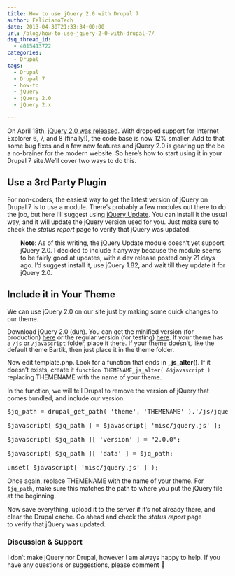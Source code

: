 ```yaml
---
title: How to use jQuery 2.0 with Drupal 7
author: FelicianoTech
date: 2013-04-30T21:33:34+00:00
url: /blog/how-to-use-jquery-2-0-with-drupal-7/
dsq_thread_id:
  - 4015413722
categories:
  - Drupal
tags:
  - Drupal
  - Drupal 7
  - how-to
  - jQuery
  - jQuery 2.0
  - jQuery 2.x

---
```

On April 18th, <a title="View Release Post" href="http://blog.jquery.com/2013/04/18/jquery-2-0-released/" target="_blank">jQuery 2.0 was released</a>. With dropped support for Internet Explorer 6, 7, and 8 (finally!), the code base is now 12% smaller. Add to that some bug fixes and a few new features and jQuery 2.0 is gearing up the be a no-brainer for the modern website. So here&#8217;s how to start using it in your Drupal 7 site.<!--more-->We&#8217;ll cover two ways to do this.

## Use a 3rd Party Plugin

For non-coders, the easiest way to get the latest version of jQuery on Drupal 7 is to use a module. There&#8217;s probably a few modules out there to do the job, but here I&#8217;ll suggest using <a title="Visit the jQuery Update project page." href="http://drupal.org/project/jquery_update" target="_blank">jQuery Update</a>. You can install it the usual way, and it will update the jQuery version&nbsp;used for you. Just make sure to check the _status report_ page to verify that jQuery was updated.

<p style="padding-left: 30px;">
  <strong>Note</strong>: As of this writing, the jQuery Update module doesn&#8217;t yet support jQuery 2.0. I decided to include it anyway because the module seems to be fairly good at updates, with a dev release posted only 21 days ago. I&#8217;d suggest install it, use jQuery 1.82, and wait till they update it for jQuery 2.0.
</p>

## Include it in Your Theme

We can use jQuery 2.0 on our site just by making some quick changes to our theme.

<span style="line-height: 13px;">Download jQuery 2.0 (duh).&nbsp;</span><span style="line-height: 13px;">You can get the minified version (for production) <a title="jQuery 2.0 Download (minified)" href="http://code.jquery.com/jquery-2.0.0.min.js">here</a> or the regular version (for testing) <a title="jQuery 2.0 Download (regular)" href="http://code.jquery.com/jquery-2.0.0.js">here</a>. If your theme has a <code>/js</code> or <code>/javascript</code> folder, place it there. If your theme doesn&#8217;t, like the default theme Bartik, then just place it in the theme folder.</span>

Now edit template.php. Look for a function that ends in **\_js\_alter()**. If it doesn&#8217;t exists, create it `function THEMENAME_js_alter( &$javascript )` replacing THEMENAME with the name of your theme.

In the function, we will tell Drupal to remove the version of jQuery that comes bundled, and include our version.

<pre>$jq_path = drupal_get_path( 'theme', 'THEMENAME' ).'/js/jquery-2.0.0.min.js';

$javascript[ $jq_path ] = $javascript[ 'misc/jquery.js' ];

$javascript[ $jq_path ][ 'version' ] = "2.0.0";

$javascript[ $jq_path ][ 'data' ] = $jq_path;

unset( $javascript[ 'misc/jquery.js' ] );</pre>

Once again, replace THEMENAME with the name of your theme. For `$jq_path`, make sure this matches the path to where you put the jQuery file at the beginning.

Now save everything, upload it to the server if it&#8217;s not already there, and clear the Drupal cache. Go ahead and check the _status report_ page to&nbsp;verify&nbsp;that jQuery was updated.

### Discussion & Support

I don&#8217;t make jQuery nor Drupal, however I am always happy to help. If you have any questions or suggestions, please comment 🙂